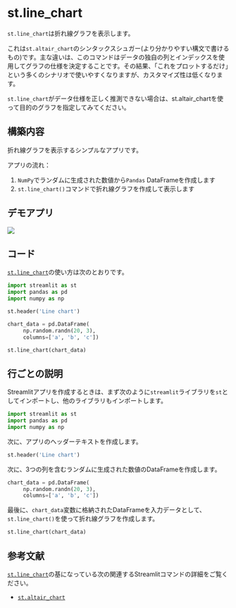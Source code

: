 # st.line\_chart

`st.line_chart`は折れ線グラフを表示します。

これは`st.altair_chart`のシンタックスシュガー(より分かりやすい構文で書けるもの)です。主な違いは、このコマンドはデータの独自の列とインデックスを使用してグラフの仕様を決定することです。その結果、「これをプロットするだけ」という多くのシナリオで使いやすくなりますが、カスタマイズ性は低くなります。

`st.line_chart`がデータ仕様を正しく推測できない場合は、st.altair\_chartを使って目的のグラフを指定してみてください。

## 構築内容

折れ線グラフを表示するシンプルなアプリです。

アプリの流れ：

1. `NumPy`でランダムに生成された数値から`Pandas` DataFrameを作成します
2. `st.line_chart()`コマンドで折れ線グラフを作成して表示します

## デモアプリ

[![](https://static.streamlit.io/badges/streamlit_badge_black_white.svg)](https://share.streamlit.io/dataprofessor/st.line_chart/ "Streamlitアプリ")

## コード

[`st.line_chart`](https://docs.streamlit.io/library/api-reference/charts/st.line_chart)の使い方は次のとおりです。

```python
import streamlit as st
import pandas as pd
import numpy as np

st.header('Line chart')

chart_data = pd.DataFrame(
     np.random.randn(20, 3),
     columns=['a', 'b', 'c'])

st.line_chart(chart_data)

```

## 行ごとの説明

Streamlitアプリを作成するときは、まず次のように`streamlit`ライブラリを`st`としてインポートし、他のライブラリもインポートします。

```python
import streamlit as st
import pandas as pd
import numpy as np
```

次に、アプリのヘッダーテキストを作成します。

```python
st.header('Line chart')
```

次に、3つの列を含むランダムに生成された数値のDataFrameを作成します。

```python
chart_data = pd.DataFrame(
     np.random.randn(20, 3),
     columns=['a', 'b', 'c'])
```

最後に、`chart_data`変数に格納されたDataFrameを入力データとして、`st.line_chart()`を使って折れ線グラフを作成します。

```python
st.line_chart(chart_data)
```

## 参考文献

[`st.line_chart`](https://docs.streamlit.io/library/api-reference/charts/st.line_chart)の基になっている次の関連するStreamlitコマンドの詳細をご覧ください。

- [`st.altair_chart`](https://docs.streamlit.io/library/api-reference/charts/st.altair_chart)